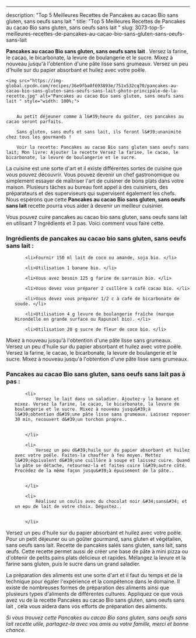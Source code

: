---
description: "Top 5 Meilleures Recettes de Pancakes au cacao Bio sans gluten, sans oeufs sans lait "
title: "Top 5 Meilleures Recettes de Pancakes au cacao Bio sans gluten, sans oeufs sans lait "
slug: 3073-top-5-meilleures-recettes-de-pancakes-au-cacao-bio-sans-gluten-sans-oeufs-sans-lait

<p>
	<strong>Pancakes au cacao Bio sans gluten, sans oeufs sans lait </strong>. 
	Versez la farine, le cacao, le bicarbonate, la levure de boulangerie et le sucre. Mixez à nouveau jusqu&#39;à l&#39;obtention d&#39;une pâte lisse sans grumeaux. Versez un peu d&#39;huile sur du papier absorbant et huilez avec votre poêle.
</p>
<p>
	
	<img src="https://img-global.cpcdn.com/recipes/36e9fba0f693893e/751x532cq70/pancakes-au-cacao-bio-sans-gluten-sans-oeufs-sans-lait-photo-principale-de-la-recette.jpg" alt="Pancakes au cacao Bio sans gluten, sans oeufs sans lait " style="width: 100%;">
	
	
		Au petit déjeuner comme à l&#39;heure du goûter, ces pancakes au cacao seront parfaits.
	
		Sans gluten, sans œufs et sans lait, ils feront l&#39;unanimité chez tous les gourmands !
	
		Voir la recette: Pancakes au cacao Bio sans gluten sans oeufs sans lait; Mon livre: Ajouter la recette Versez la farine, le cacao, le bicarbonate, la levure de boulangerie et le sucre.
	
</p>

La cuisine est une sorte d'art et il existe différentes sortes de cuisine que vous pouvez découvrir. Vous pouvez devenir un chef gastronomique ou simplement essayer de maîtriser l'art de cuisiner de bons plats dans votre maison. Plusieurs tâches au bureau font appel à des cuisiniers, des préparateurs et des superviseurs qui supervisent également les chefs. Nous espérons que cette <strong> Pancakes au cacao Bio sans gluten, sans oeufs sans lait  </strong> recette pourra vous aider à devenir un meilleur cuisinier.

<!--inarticleads1-->

Vous pouvez cuire pancakes au cacao bio sans gluten, sans oeufs sans lait  en utilisant 7 Ingrédients et 3 pas. Voici comment vous faire cette.

<h3>Ingrédients de pancakes au cacao bio sans gluten, sans oeufs sans lait  :</h3>

<ol>
	
		<li>Fournir 150 ml lait de coco ou amande, soja bio. </li>
	
		<li>Utilisation 1 banane bio. </li>
	
		<li>Vous avez besoin 125 g farine de sarrasin bio. </li>
	
		<li>Vous devez vous préparer 2 cuillère à café cacao bio. </li>
	
		<li>Vous devez vous préparer 1/2 c à café de bicarbonate de soude. </li>
	
		<li>Utilisation 4 g levure de boulangerie fraîche (marque Hirondelle en grande surface ou Rapunzel bio). </li>
	
		<li>Utilisation 20 g sucre de fleur de coco bio. </li>
	
</ol>

Mixez à nouveau jusqu&#39;à l&#39;obtention d&#39;une pâte lisse sans grumeaux. Versez un peu d&#39;huile sur du papier absorbant et huilez avec votre poêle. Versez la farine, le cacao, le bicarbonate, la levure de boulangerie et le sucre. Mixez à nouveau jusqu&#39;à l&#39;obtention d&#39;une pâte lisse sans grumeaux. 

<!--inarticleads2-->

<h3>Pancakes au cacao Bio sans gluten, sans oeufs sans lait  pas à pas :</h3>

<ol>
	
		<li>
			Versez le lait dans un saladier. Ajoutez-y la banane et mixez. Versez la farine, le cacao, le bicarbonate, la levure de boulangerie et le sucre. Mixez à nouveau jusqu&#39;à l&#39;obtention d&#39;une pâte lisse sans grumeaux. Laissez reposer 30 min, recouvert d&#39;un torchon propre..
			
			
		</li>
	
		<li>
			Versez un peu d&#39;huile sur du papier absorbant et huilez avec votre poêle. Faites-la chauffer à feu moyen. Mettez l&#39;équivalent d&#39;une cuillère à soupe et laissez cuire. Quand la pâte se détache, retournez-la et faites cuire l&#39;autre côté. Procédez de la même façon jusqu&#39;à épuisement de la pâte..
			
			
		</li>
	
		<li>
			Réalisez un coulis avec du chocolat noir &#34;sans&#34; et un epu de lait de votre choix. Dégustez..
			
			
		</li>
	
</ol>

Versez un peu d&#39;huile sur du papier absorbant et huilez avec votre poêle. Pour un petit déjeuner ou un goûter gourmand, sans gluten et végétalien, sans oeufs sans lait. Recette de pancakes salés sans gluten, sans lait, sans œufs. Cette recette permet aussi de créer une base de pâte à mini pizza ou d&#39;obtenir de petits pains plats délicieux et rapides. Mélangez la levure et la farine sans gluten, puis le sucre dans un grand saladier. 

<!--inarticleads1-->

<p>
La préparation des aliments est une sorte d'art et il faut du temps et de la technique pour égaler l'expérience et la compétence dans le domaine. Il existe de nombreuses formes de préparation des aliments ainsi que plusieurs types d'aliments de différentes cultures. Appliquez ce que vous avez vu de la recette Pancakes au cacao Bio sans gluten, sans oeufs sans lait , cela vous aidera dans vos efforts de préparation des aliments.
</p>

<p>
<i>Si vous trouvez cette Pancakes au cacao Bio sans gluten, sans oeufs sans lait  recette utile, partagez-la avec vos amis ou votre famille, merci et bonne chance.</i>
</p>
